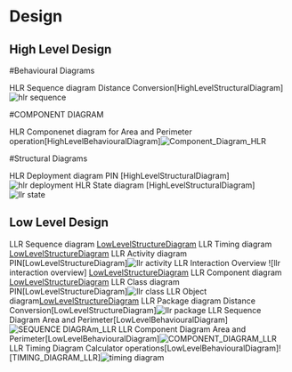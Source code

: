 # Design

## High Level Design 

#Behavioural Diagrams

HLR Sequence diagram Distance Conversion[HighLevelStructuralDiagram]![hlr sequence](https://user-images.githubusercontent.com/78848560/107903132-66feea80-6f6e-11eb-9812-bb5eda44257a.PNG)



#COMPONENT DIAGRAM 

HLR Componenet diagram for Area and Perimeter operation[HighLevelBehaviouralDiagram]![Component_Diagram_HLR](https://user-images.githubusercontent.com/78848729/107907163-edb8c500-6f78-11eb-9f07-2fc96bc2f6e1.PNG)

#Structural Diagrams

HLR Deployment diagram PIN [HighLevelStructuralDiagram]![hlr deployment](https://user-images.githubusercontent.com/78853960/107882453-6b47eb00-6f0f-11eb-9bd2-6890a3b29f0b.png)
HLR State diagram [HighLevelStructuralDiagram]![llr state](https://user-images.githubusercontent.com/78853960/107883401-cb8d5b80-6f14-11eb-831e-b5964bcc8879.png)


## Low Level Design 

LLR Sequence diagram [LowLevelStructureDiagram](https://github.com/99003732/Team2/blob/master/Mini%20Project/2_Architecture/Behaviour%20Diagram/LLR/AreaPerimeter_LLR_SequenceDiagram.jpg)
LLR Timing diagram [LowLevelStructureDiagram](https://github.com/99003732/Team2/blob/master/Mini%20Project/2_Architecture/Behaviour%20Diagram/LLR/Blank%20diagram.png)
LLR Activity diagram PIN[LowLevelStructureDiagram]![llr activity](https://user-images.githubusercontent.com/78853960/107883313-47d36f00-6f14-11eb-92aa-0f4c6721918e.png)
LLR Interaction Overview ![llr interaction overview] [LowLevelStructureDiagram](https://user-images.githubusercontent.com/78848560/107903386-1d62cf80-6f6f-11eb-9e9d-53afd7180571.PNG)
LLR Component diagram [LowLevelStructureDiagram](https://github.com/99003732/Team2/blob/master/Mini%20Project/2_Architecture/Structural%20Diagram/LLR/AreaPerimeter_LLR_ComponentDiagram.jpg)
LLR Class diagram PIN[LowLevelStructureDiagram]![llr class](https://user-images.githubusercontent.com/78853960/107882542-ec06e700-6f0f-11eb-90ff-98996daf37e8.png)
LLR Object diagram[LowLevelStructureDiagram](https://github.com/99003732/Team2/blob/master/Mini%20Project/2_Architecture/Structural%20Diagram/LLR/LLR%20obj.png)
LLR Package diagram Distance Conversion[LowLevelStructureDiagram]![llr package](https://user-images.githubusercontent.com/78848560/107903219-a9c0c280-6f6e-11eb-94a0-f0c88978b435.PNG)
LLR Sequence Diagram Area and Perimeter[LowLevelBehaviouralDiagram]![SEQUENCE DIAGRAm_LLR](https://user-images.githubusercontent.com/78848729/107907517-efcf5380-6f79-11eb-964f-741f59147ad0.PNG)
LLR Component Diagram Area and Perimeter[LowLevelBehaviouralDiagram]![COMPONENT_DIAGRAM_LLR](https://user-images.githubusercontent.com/78848729/107907845-bea35300-6f7a-11eb-9553-f84d506c1abc.PNG)
LLR Timing Diagram Calculator operations[LowLevelBehaviouralDiagram]![TIMING_DIAGRAM_LLR]![timing diagram](https://user-images.githubusercontent.com/78848803/107909031-5dc94a00-6f7d-11eb-9d8d-018c753f85aa.png)

